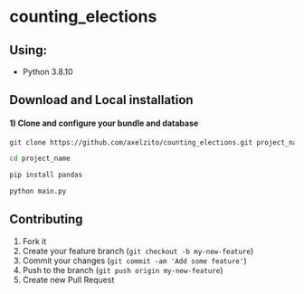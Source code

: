 # counting_elections

## Using:

- Python 3.8.10

## Download and Local installation

#### 1) Clone and configure your bundle and database
```sh
git clone https://github.com/axelzito/counting_elections.git project_name
```

```sh
cd project_name
```

```sh
pip install pandas

```

```sh
python main.py
```

## Contributing

1. Fork it
2. Create your feature branch (`git checkout -b my-new-feature`)
3. Commit your changes (`git commit -am 'Add some feature'`)
4. Push to the branch (`git push origin my-new-feature`)
5. Create new Pull Request
